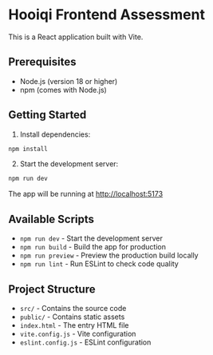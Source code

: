 # Hooiqi Frontend Assessment

This is a React application built with Vite.

## Prerequisites

- Node.js (version 18 or higher)
- npm (comes with Node.js)

## Getting Started

1. Install dependencies:
```bash
npm install
```

2. Start the development server:
```bash
npm run dev
```

The app will be running at [http://localhost:5173](http://localhost:5173)

## Available Scripts

- `npm run dev` - Start the development server
- `npm run build` - Build the app for production
- `npm run preview` - Preview the production build locally
- `npm run lint` - Run ESLint to check code quality

## Project Structure

- `src/` - Contains the source code
- `public/` - Contains static assets
- `index.html` - The entry HTML file
- `vite.config.js` - Vite configuration
- `eslint.config.js` - ESLint configuration
